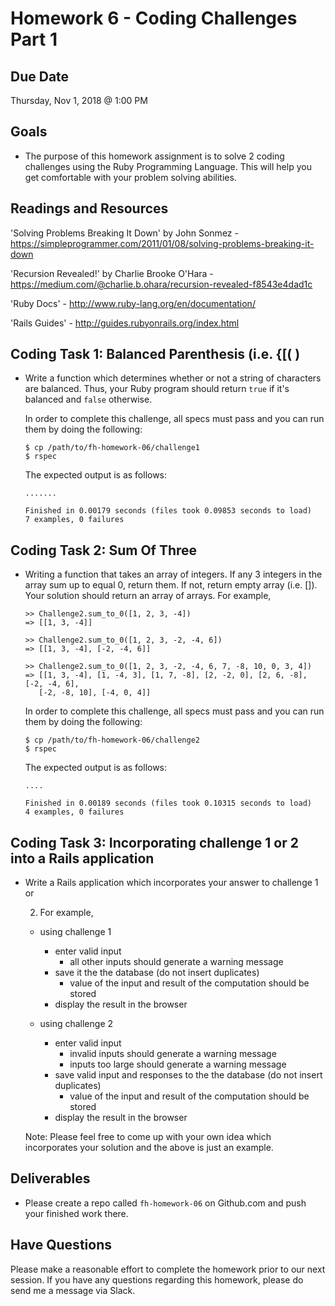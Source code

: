 # Homework 6 - Coding Challenges Part 1

## Due Date

Thursday, Nov 1, 2018 @ 1:00 PM

## Goals

- The purpose of this homework assignment is to solve 2 coding challenges using
  the Ruby Programming Language. This will help you get comfortable with your
  problem solving abilities.

## Readings and Resources

'Solving Problems Breaking It Down' by John Sonmez - https://simpleprogrammer.com/2011/01/08/solving-problems-breaking-it-down

'Recursion Revealed!' by Charlie Brooke O'Hara - https://medium.com/@charlie.b.ohara/recursion-revealed-f8543e4dad1c

'Ruby Docs' - http://www.ruby-lang.org/en/documentation/

'Rails Guides' - http://guides.rubyonrails.org/index.html

## Coding Task 1: Balanced Parenthesis (i.e. {[( )

- Write a function which determines whether or not a string of characters are
  balanced. Thus, your Ruby program should return `true` if it's balanced and
  `false` otherwise.

  In order to complete this challenge, all specs must pass and you can run them
  by doing the following:

  ```
  $ cp /path/to/fh-homework-06/challenge1
  $ rspec
  ```

  The expected output is as follows:

  ```
  .......

  Finished in 0.00179 seconds (files took 0.09853 seconds to load)
  7 examples, 0 failures
  ```

## Coding Task 2: Sum Of Three

- Writing a function that takes an array of integers. If any 3 integers in the
  array sum up to equal 0, return them. If not, return empty array (i.e. []). Your solution should return an array of arrays. For example,

  ```
  >> Challenge2.sum_to_0([1, 2, 3, -4])
  => [[1, 3, -4]]

  >> Challenge2.sum_to_0([1, 2, 3, -2, -4, 6])
  => [[1, 3, -4], [-2, -4, 6]]

  >> Challenge2.sum_to_0([1, 2, 3, -2, -4, 6, 7, -8, 10, 0, 3, 4])
  => [[1, 3, -4], [1, -4, 3], [1, 7, -8], [2, -2, 0], [2, 6, -8], [-2, -4, 6],
     [-2, -8, 10], [-4, 0, 4]]
  ```

  In order to complete this challenge, all specs must pass and you can run them
  by doing the following:

  ```
  $ cp /path/to/fh-homework-06/challenge2
  $ rspec
  ```

  The expected output is as follows:

  ```
  ....

  Finished in 0.00189 seconds (files took 0.10315 seconds to load)
  4 examples, 0 failures
  ```

## Coding Task 3: Incorporating challenge 1 or 2 into a Rails application

- Write a Rails application which incorporates your answer to challenge 1 or

  2.  For example,

  - using challenge 1

    - enter valid input
      - all other inputs should generate a warning message
    - save it the the database (do not insert duplicates)
      - value of the input and result of the computation should be stored
    - display the result in the browser

  - using challenge 2

    - enter valid input
      - invalid inputs should generate a warning message
      - inputs too large should generate a warning message
    - save valid input and responses to the the database
      (do not insert duplicates)
      - value of the input and result of the computation should be stored
    - display the result in the browser

  Note: Please feel free to come up with your own idea which incorporates
  your solution and the above is just an example.

## Deliverables

- Please create a repo called `fh-homework-06` on Github.com and push your
  finished work there.

## Have Questions

Please make a reasonable effort to complete the homework prior to our next session. If you have any questions regarding this homework, please do send me a message via Slack.
